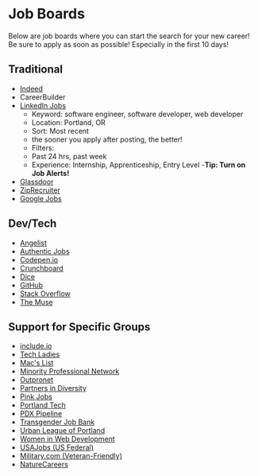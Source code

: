 # Job Boards
Below are job boards where you can start the search for your new career! Be sure to apply as soon as possible! Especially in the first 10 days!

## Traditional

- [Indeed](https://www.indeed.com/)
- CareerBuilder
- [LinkedIn Jobs](https://www.linkedin.com/jobs/)
    - Keyword: software engineer, software developer, web developer
    - Location: Portland, OR
    - Sort: Most recent
    - the sooner you apply after posting, the better!
    - Filters:
    - Past 24 hrs, past week
    - Experience: Internship, Apprenticeship, Entry Level
    -**Tip: Turn on Job Alerts!**
- [Glassdoor](https://www.glassdoor.com/sitedirectory/title-jobs.htm)
- [ZipRecruiter](https://www.ziprecruiter.com/jobs/search)
- [Google Jobs](https://www.google.com/search?rlz=1C1CHBF_enUS866US866&sxsrf=ACYBGNTZ55Rg7q8kYm-69Php4N20s86Tpw:1580165440357&q=developer+job&sa=X&biw=1536&bih=722&ibp=htl;jobs&ved=2ahUKEwiju6OF76TnAhWFJjQIHUMfCQIQiYsCKAB6BAgKEAM#fpstate=tldetail&htivrt=jobs&htidocid=cFs7EdoroTgPcbwbAAAAAA%3D%3D)

## Dev/Tech

- [Angelist](https://angel.co/jobs)
- [Authentic Jobs](https://authenticjobs.com/)
- [Codepen.io](https://codepen.io/jobs/)
- [Crunchboard](https://www.crunchboard.com/)
- [Dice](https://www.dice.com/jobs?q=developer&location=Portland,%20OR,%20USA&latitude=45.5051064&longitude=-122.67502609999997&countryCode=US&locationPrecision=City&radius=30&radiusUnit=mi&page=1&pageSize=20&language=en)
- [GitHub](https://jobs.github.com/)
- [Stack Overflow](https://stackoverflow.com/jobs)
- [The Muse](https://www.themuse.com/search?searchType=jobs&job_location=Portland%2C%20OR&job_level=Entry%20Level&job_level=Internship)

## Support for Specific Groups
- [include.io](include.io)
- [Tech Ladies](https://www.hiretechladies.com/join/)
- [Mac's List](https://jobs.macslist.org/portland)
- [Minority Professional Network](http://www.minorityprofessionalnetwork.com/portland.asp)
- [Outpronet](https://www.outpronet.com/oregon-jobs)
- [Partners in Diversity](https://www.partnersindiversity.org/jobs/jobs-board.html)
- [Pink Jobs](https://pink-jobs.com/)
- [Portland Tech](http://portlandtech.org/)
- [PDX Pipeline](http://www.pdxpipeline.com/jobs/)
- [Transgender Job Bank](https://tjobbank.com/)
- [Urban League of Portland](https://ulpdx.org/jobs/)
- [Women in Web Development](https://womeninwebdev.com/jobs/)
- [USAJobs (US Federal)](https://www.usajobs.gov/Search)
- [Military.com (Veteran-Friendly)](https://www.military.com/veteran-jobs/search/engineering-jobs)
- [NatureCareers](https://www.nature.com/naturecareers/jobs/science-jobs?&facets[discipline]=Engineering)